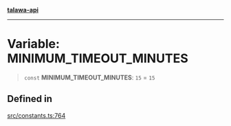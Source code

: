 [**talawa-api**](../../README.md)

***

# Variable: MINIMUM\_TIMEOUT\_MINUTES

> `const` **MINIMUM\_TIMEOUT\_MINUTES**: `15` = `15`

## Defined in

[src/constants.ts:764](https://github.com/Suyash878/talawa-api/blob/b5a9d8b4a1ea678a3d6f5b710b3721f91a3052fc/src/constants.ts#L764)
